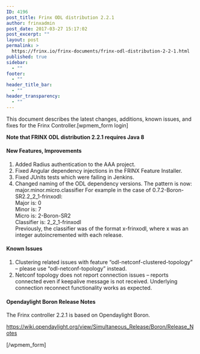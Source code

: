 ```yaml
---
ID: 4196
post_title: Frinx ODL distribution 2.2.1
author: frinxadmin
post_date: 2017-03-27 15:17:02
post_excerpt: ""
layout: post
permalink: >
  https://frinx.io/frinx-documents/frinx-odl-distribution-2-2-1.html
published: true
sidebar:
  - ""
footer:
  - ""
header_title_bar:
  - ""
header_transparency:
  - ""
---
```

This document describes the latest changes, additions, known issues, and fixes for the Frinx Controller.<!--more-->[wpmem_form login]

**Note that FRINX ODL distribution 2.2.1 requires Java 8**

#### New Features, Improvements

1.  Added Radius authentication to the AAA project. 
2.  Fixed Angular dependency injections in the FRINX Feature Installer. 
3.  Fixed JUnits tests which were failing in Jenkins. 
4.  Changed naming of the ODL dependency versions. The pattern is now: major.minor.micro.classifier For example in the case of 0.7.2-Boron-SR2.2_2_1-frinxodl:  
    Major is: 0  
    Minor is: 7  
    Micro is: 2-Boron-SR2  
    Classifier is: 2_2_1-frinxodl  
    Previously, the classifier was of the format x-frinxodl, where x was an integer autoincremented with each release. 

#### Known Issues

1.  Clustering related issues with feature “odl-netconf-clustered-topology” – please use “odl-netconf-topology” instead.
2.  Netconf topology does not report connection issues – reports connected even if keepalive message is not received. Underlying connection reconnect functionality works as expected.

#### Opendaylight Boron Release Notes

The Frinx controller 2.2.1 is based on Opendaylight Boron.

<https://wiki.opendaylight.org/view/Simultaneous_Release/Boron/Release_Notes>

[/wpmem_form]